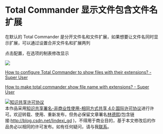 # Total Commander 显示文件包含文件名扩展

在默认的 Total Commander 是分开文件名和文件扩展，如果想要让文件名同时显示扩展，可以通过设置合并文件名和扩展两列

<!--more-->
<!-- CreateTime:2019/5/21 11:37:06 -->

<!-- 标签：TotalCommander，软件 -->

点击配置，在选项的制表修改显示

<!-- ![](image/Total Commander 显示文件包含文件名扩展/Total Commander 显示文件包含文件名扩展0.png) -->

![](http://cdn.lindexi.site/lindexi%2F2019419102222951)

[How to configure Total Commander to show files with their extensions? - Super User](https://superuser.com/a/238121/769791 )

[How to make total commander show file name with extensions? - Super User](https://superuser.com/a/329293/769791 )

<a rel="license" href="http://creativecommons.org/licenses/by-nc-sa/4.0/"><img alt="知识共享许可协议" style="border-width:0" src="https://licensebuttons.net/l/by-nc-sa/4.0/88x31.png" /></a><br />本作品采用<a rel="license" href="http://creativecommons.org/licenses/by-nc-sa/4.0/">知识共享署名-非商业性使用-相同方式共享 4.0 国际许可协议</a>进行许可。欢迎转载、使用、重新发布，但务必保留文章署名[林德熙](http://blog.csdn.net/lindexi_gd)(包含链接:http://blog.csdn.net/lindexi_gd )，不得用于商业目的，基于本文修改后的作品务必以相同的许可发布。如有任何疑问，请与我[联系](mailto:lindexi_gd@163.com)。  
